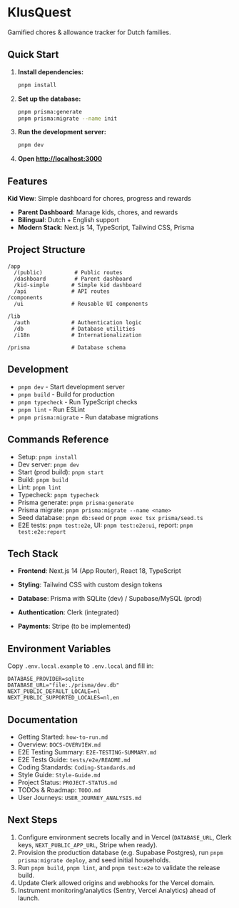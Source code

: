# KlusQuest

Gamified chores & allowance tracker for Dutch families.

## Quick Start

1. **Install dependencies:**
   ```bash
   pnpm install
   ```

2. **Set up the database:**
   ```bash
   pnpm prisma:generate
   pnpm prisma:migrate --name init
   ```

3. **Run the development server:**
   ```bash
   pnpm dev
   ```

4. **Open [http://localhost:3000](http://localhost:3000)**

## Features

**Kid View**: Simple dashboard for chores, progress and rewards
- **Parent Dashboard**: Manage kids, chores, and rewards
- **Bilingual**: Dutch + English support
- **Modern Stack**: Next.js 14, TypeScript, Tailwind CSS, Prisma

## Project Structure

```
/app
  /(public)          # Public routes
  /dashboard         # Parent dashboard
  /kid-simple       # Simple kid dashboard
  /api              # API routes
/components
  /ui               # Reusable UI components
  
/lib
  /auth             # Authentication logic
  /db               # Database utilities
  /i18n             # Internationalization
  
/prisma             # Database schema
```

## Development

- `pnpm dev` - Start development server
- `pnpm build` - Build for production
- `pnpm typecheck` - Run TypeScript checks
- `pnpm lint` - Run ESLint
- `pnpm prisma:migrate` - Run database migrations

## Commands Reference

- Setup: `pnpm install`
- Dev server: `pnpm dev`
- Start (prod build): `pnpm start`
- Build: `pnpm build`
- Lint: `pnpm lint`
- Typecheck: `pnpm typecheck`
- Prisma generate: `pnpm prisma:generate`
- Prisma migrate: `pnpm prisma:migrate --name <name>`
- Seed database: `pnpm db:seed` or `pnpm exec tsx prisma/seed.ts`
- E2E tests: `pnpm test:e2e`, UI: `pnpm test:e2e:ui`, report: `pnpm test:e2e:report`

## Tech Stack

- **Frontend**: Next.js 14 (App Router), React 18, TypeScript
- **Styling**: Tailwind CSS with custom design tokens
 
- **Database**: Prisma with SQLite (dev) / Supabase/MySQL (prod)
- **Authentication**: Clerk (integrated)
- **Payments**: Stripe (to be implemented)

## Environment Variables

Copy `.env.local.example` to `.env.local` and fill in:

```env
DATABASE_PROVIDER=sqlite
DATABASE_URL="file:./prisma/dev.db"
NEXT_PUBLIC_DEFAULT_LOCALE=nl
NEXT_PUBLIC_SUPPORTED_LOCALES=nl,en
```

## Documentation

- Getting Started: `how-to-run.md`
- Overview: `DOCS-OVERVIEW.md`
- E2E Testing Summary: `E2E-TESTING-SUMMARY.md`
- E2E Tests Guide: `tests/e2e/README.md`
- Coding Standards: `Coding-Standards.md`
- Style Guide: `Style-Guide.md`
- Project Status: `PROJECT-STATUS.md`
- TODOs & Roadmap: `TODO.md`
- User Journeys: `USER_JOURNEY_ANALYSIS.md`

## Next Steps

1. Configure environment secrets locally and in Vercel (`DATABASE_URL`, Clerk keys, `NEXT_PUBLIC_APP_URL`, Stripe when ready).
2. Provision the production database (e.g. Supabase Postgres), run `pnpm prisma:migrate deploy`, and seed initial households.
3. Run `pnpm build`, `pnpm lint`, and `pnpm test:e2e` to validate the release build.
4. Update Clerk allowed origins and webhooks for the Vercel domain.
5. Instrument monitoring/analytics (Sentry, Vercel Analytics) ahead of launch.
